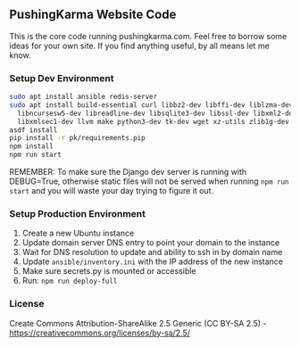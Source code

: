 ## PushingKarma Website Code
This is the core code running pushingkarma.com.  Feel free to borrow
some ideas for your own site.  If you find anything useful, by all
means let me know.

### Setup Dev Environment
```bash
sudo apt install ansible redis-server
sudo apt install build-essential curl libbz2-dev libffi-dev liblzma-dev \
  libncursesw5-dev libreadline-dev libsqlite3-dev libssl-dev libxml2-dev \
  libxmlsec1-dev llvm make python3-dev tk-dev wget xz-utils zlib1g-dev
asdf install
pip install -r pk/requirements.pip
npm install
npm run start
```
REMEMBER: To make sure the Django dev server is running with DEBUG=True,
otherwise static files will not be served when running `npm run start` and
you will waste your day trying to figure it out.


### Setup Production Environment
1. Create a new Ubuntu instance
2. Update domain server DNS entry to point your domain to the instance
3. Wait for DNS resolution to update and ability to ssh in by domain name
4. Update `ansible/inventory.ini` with the IP address of the new instance
5. Make sure secrets.py is mounted or accessible
6. Run: `npm run deploy-full`

### License
Create Commons Attribution-ShareAlike 2.5 Generic (CC BY-SA 2.5) - 
https://creativecommons.org/licenses/by-sa/2.5/
